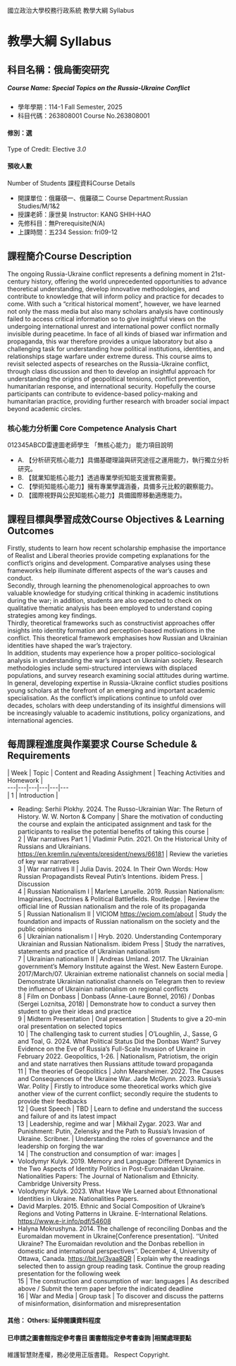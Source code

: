 國立政治大學校務行政系統 教學大綱 Syllabus
# 教學大綱 Syllabus
##  科目名稱：俄烏衝突研究
#####  Course Name: Special Topics on the Russia-Ukraine Conflict
  * 學年學期：114-1 Fall Semester, 2025 
  * 科目代碼：263808001 Course No.263808001
#### 修別：選
Type of Credit: Elective 
_3.0_
#### 預收人數
Number of Students
課程資料Course Details
  * 開課單位：俄羅碩一、俄羅碩二 Course Department:Russian Studies/M/1&2 
  * 授課老師：康世昊 Instructor: KANG SHIH-HAO 
  * 先修科目：無Prerequisite(N/A)
  * 上課時間：五234 Session: fri09-12 
##  課程簡介Course Description
The ongoing Russia-Ukraine conflict represents a defining moment in 21st-century history, offering the world unprecedented opportunities to advance theoretical understanding, develop innovative methodologies, and contribute to knowledge that will inform policy and practice for decades to come. With such a “critical historical moment”, however, we have learned not only the mass media but also many scholars analysis have continously failed to access critical information so to give insightful views on the undergoing international unrest and international power conflict normally invisible during peacetime. In face of all kinds of biased war infirmation and propaganda, this war therefore provides a unique laboratory but also a challenging task for understanding how political institutions, identities, and relationships stage warfare under extreme duress. This course aims to revisit selected aspects of researches on the Russia-Ukraine conflict, through class discussion and then to develop an insightful approach for understanding the origins of geopolitical tensions, conflict prevention, humanitarian response, and international security. Hopefully the course participants can contribute to evidence-based policy-making and humanitarian practice, providing further research with broader social impact beyond academic circles.
###  核心能力分析圖 Core Competence Analysis Chart
012345ABCD雷達圖老師學生
「無核心能力」 
能力項目說明
  * A. 【分析研究核心能力】具備基礎理論與研究途徑之運用能力，執行獨立分析研究。
  * B. 【就業知能核心能力】透過專業學術知能支援實務需要。
  * C. 【學術知能核心能力】擁有專業學識涵養，具備多元比較的觀察能力。
  * D. 【國際視野與公民知能核心能力】具備國際移動適應能力。
##  課程目標與學習成效Course Objectives & Learning Outcomes 
Firstly, students to learn how recent scholarship emphasise the importance of Realist and Liberal theories provide competing explanations for the conflict’s origins and development. Comparative analyses using these frameworks help illuminate different aspects of the war’s causes and conduct.  
Secondly, through learning the phenomenological approaches to own valuable knowledge for studying critical thinking in academic institutions during the war; in addition, students are also expected to check on qualitative thematic analysis has been employed to understand coping strategies among key findings.  
Thirdly, theoretical frameworks such as constructivist approaches offer insights into identity formation and perception-based motivations in the conflict. This theoretical framework emphasises how Russian and Ukrainian identities have shaped the war’s trajectory.  
In addition, students may experience how a proper politico-sociological analysis in understanding the war’s impact on Ukrainian society. Research methodologies include semi-structured interviews with displaced populations, and survey research examining social attitudes during wartime.  
In general, developing expertise in Russia-Ukraine conflict studies positions young scholars at the forefront of an emerging and important academic specialisation. As the conflict’s implications continue to unfold over decades, scholars with deep understanding of its insightful dimensions will be increasingly valuable to academic institutions, policy organizations, and international agencies.
##  每周課程進度與作業要求 Course Schedule & Requirements
|  Week |  Topic |  Content and Reading Assighment |  Teaching Activities and Homework |   
---|---|---|---|---|---  
|  1 |  Introduction | 
  * Reading: Serhii Plokhy. 2024. The Russo-Ukrainian War: The Return of History. W. W. Norton & Company
|  Share the motivation of conducting the course and explain the anticipated assignment and task for the participants to realise the potential benefits of taking this course |   
2 |  War narratives Part 1 |  Vladimir Putin. 2021. On the Historical Unity of Russians and Ukrainians. https://en.kremlin.ru/events/president/news/66181 |  Review the varieties of key war narratives  
3 |  War narratives II |  Julia Davis. 2024. In Their Own Words: How Russian Propagandists Reveal Putin’s Intentions. ibidem Press. |  Discussion  
4 |  Russian Nationalism I |  Marlene Laruelle. 2019. Russian Nationalism: Imaginaries, Doctrines & Political Battlefields. Routledge. |  Review the official line of Russian nationalism and the role of its propaganda  
5 |  Russian Nationalism II |  VICIOM https://wciom.com/about |  Study the foundation and impacts of Russian nationalism on the society and the public opinions  
6 |  Ukrainian nationalism I |  Hryb. 2020. Understanding Contemporary Ukrainian and Russian Nationalism. ibidem Press |  Study the narratives, statements and practice of Ukrainian nationalism  
7 |  Ukrainian nationalism II |  Andreas Umland. 2017. The Ukrainian government’s Memory Institute against the West. New Eastern Europe. 2017/March/07. Ukrainian extreme nationalist channels on social media |  Demonstrate Ukrainian nationalist channels on Telegram then to review the influence of Ukrainian nationalism on regional conflicts  
8 |  Film on Donbass |  Donbass (Anne-Laure Bonnel, 2016) / Donbas (Sergei Loznitsa, 2018) |  Demonstrate how to conduct a survey then student to give their ideas and practice  
9 |  Midterm Presentation |  Oral presentation |  Students to give a 20-min oral presentation on selected topics  
10 |  The challenging task to current studies |  O’Loughlin, J., Sasse, G and Toal, G. 2024. What Political Status Did the Donbas Want? Survey Evidence on the Eve of Russia’s Full-Scale Invasion of Ukraine in February 2022. Geopolitics, 1-26. |  Nationalism, Patriotism, the origin and and state narratives then Russians attitude toward propaganda  
11 |  The theories of Geopolitics |  John Mearsheimer. 2022. The Causes and Consequences of the Ukraine War. Jade McGlynn. 2023. Russia’s War. Polity |  Firstly to introduce some theoretical works which give another view of the current conflict; secondly require the students to provide their feedbacks  
12 |  Guest Speech |  TBD |  Learn to define and understand the success and failure of and its latest impact  
13 |  Leadership, regime and war |  Mikhail Zygar. 2023. War and Punishment: Putin, Zelensky and the Path to Russia’s Invasion of Ukraine. Scribner. |  Understanding the roles of governance and the leadership on forging the war  
14 |  The construction and consumption of war: images | 
  * Volodymyr Kulyk. 2019. Memory and Language: Different Dynamics in the Two Aspects of Identity Politics in Post-Euromaidan Ukraine. Nationalities Papers: The Journal of Nationalism and Ethnicity. Cambridge University Press.
  * Volodymyr Kulyk. 2023. What Have We Learned about Ethnonational Identities in Ukraine. Nationalities Papers.
  * David Marples. 2015. Ethnic and Social Composition of Ukraine’s Regions and Voting Patterns in Ukraine. E-International Relations. https://www.e-ir.info/pdf/54608
  * Halyna Mokrushyna. 2014. The challenge of reconciling Donbas and the Euromaidan movement in Ukraine[Conference presentation]. ‘‘United Ukraine? The Euromaidan revolution and the Donbas rebellion in domestic and international perspectives’’. December 4, University of Ottawa, Canada. https://bit.ly/3yaa8QR
|  Explain why the readings selected then to assign group reading task. Continue the group reading presentation for the following week  
15 |  The construction and consumption of war: languages |  As described above / Submit the term paper before the indicated deadline  
16 |  War and Media |  Group task |  To discover and discuss the patterns of misinformation, disinformation and misrepresentation  
####  其他： Others: 延伸閱讀資料程度 
####  已申請之圖書館指定參考書目  圖書館指定參考書查詢 |相關處理要點
維護智慧財產權，務必使用正版書籍。 Respect Copyright.
